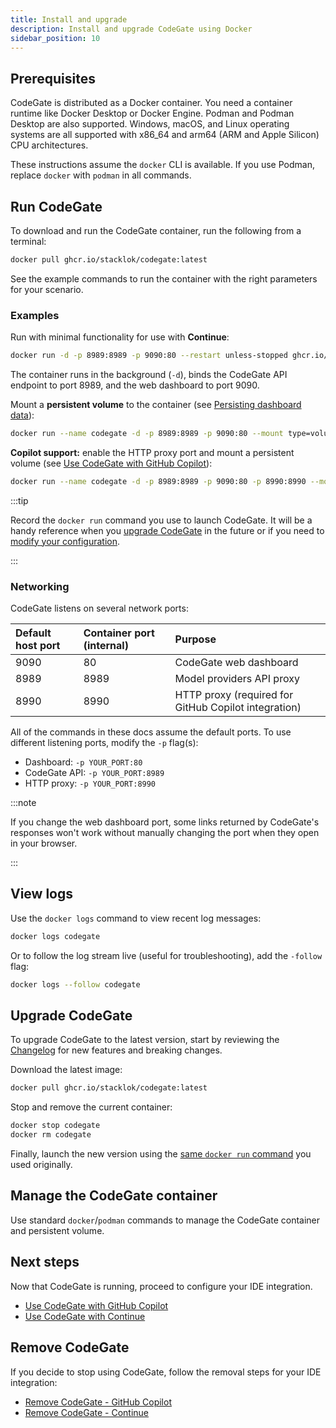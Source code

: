 ```yaml
---
title: Install and upgrade
description: Install and upgrade CodeGate using Docker
sidebar_position: 10
---
```


## Prerequisites

CodeGate is distributed as a Docker container. You need a container runtime like
Docker Desktop or Docker Engine. Podman and Podman Desktop are also supported.
Windows, macOS, and Linux operating systems are all supported with x86_64 and
arm64 (ARM and Apple Silicon) CPU architectures.

These instructions assume the `docker` CLI is available. If you use Podman,
replace `docker` with `podman` in all commands.

## Run CodeGate

To download and run the CodeGate container, run the following from a terminal:

```bash
docker pull ghcr.io/stacklok/codegate:latest
```

See the example commands to run the container with the right parameters for your
scenario.

### Examples

Run with minimal functionality for use with **Continue**:

```bash
docker run -d -p 8989:8989 -p 9090:80 --restart unless-stopped ghcr.io/stacklok/codegate:latest
```

The container runs in the background (`-d`), binds the CodeGate API endpoint to
port 8989, and the web dashboard to port 9090.

Mount a **persistent volume** to the container (see
[Persisting dashboard data](./dashboard.md#persisting-dashboard-data)):

```bash
docker run --name codegate -d -p 8989:8989 -p 9090:80 --mount type=volume,src=codegate_volume,dst=/app/codegate_volume --restart unless-stopped ghcr.io/stacklok/codegate:latest
```

**Copilot support:** enable the HTTP proxy port and mount a persistent volume
(see [Use CodeGate with GitHub Copilot](./use-with-copilot.mdx)):

```bash
docker run --name codegate -d -p 8989:8989 -p 9090:80 -p 8990:8990 --mount type=volume,src=codegate_volume,dst=/app/codegate_volume --restart unless-stopped ghcr.io/stacklok/codegate:latest
```

:::tip

Record the `docker run` command you use to launch CodeGate. It will be a handy
reference when you [upgrade CodeGate](#upgrade-codegate) in the future or if you
need to [modify your configuration](./configure.md).

:::

### Networking

CodeGate listens on several network ports:

| Default host port | Container port (internal) | Purpose                                              |
| :---------------- | :------------------------ | :--------------------------------------------------- |
| 9090              | 80                        | CodeGate web dashboard                               |
| 8989              | 8989                      | Model providers API proxy                            |
| 8990              | 8990                      | HTTP proxy (required for GitHub Copilot integration) |

All of the commands in these docs assume the default ports. To use different
listening ports, modify the `-p` flag(s):

- Dashboard: `-p YOUR_PORT:80`
- CodeGate API: `-p YOUR_PORT:8989`
- HTTP proxy: `-p YOUR_PORT:8990`

:::note

If you change the web dashboard port, some links returned by CodeGate's
responses won't work without manually changing the port when they open in your
browser.

:::

## View logs

Use the `docker logs` command to view recent log messages:

```bash
docker logs codegate
```

Or to follow the log stream live (useful for troubleshooting), add the `-follow`
flag:

```bash
docker logs --follow codegate
```

## Upgrade CodeGate

To upgrade CodeGate to the latest version, start by reviewing the
[Changelog](../about/changelog.md) for new features and breaking changes.

Download the latest image:

```bash
docker pull ghcr.io/stacklok/codegate:latest
```

Stop and remove the current container:

```bash
docker stop codegate
docker rm codegate
```

Finally, launch the new version using the [same `docker run` command](#examples)
you used originally.

## Manage the CodeGate container

Use standard `docker`/`podman` commands to manage the CodeGate container and
persistent volume.

## Next steps

Now that CodeGate is running, proceed to configure your IDE integration.

- [Use CodeGate with GitHub Copilot](./use-with-copilot.mdx)
- [Use CodeGate with Continue](./use-with-continue.mdx)

## Remove CodeGate

If you decide to stop using CodeGate, follow the removal steps for your IDE
integration:

- [Remove CodeGate - GitHub Copilot](./use-with-copilot.mdx#remove-codegate)
- [Remove CodeGate - Continue](./use-with-continue.mdx#remove-codegate)

